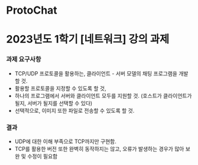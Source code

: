 # ProtoChat

# 2023년도 1학기 [네트워크] 강의 과제

### 과제 요구사항
- TCP/UDP 프로토콜을 활용하는, 클라이언트 - 서버 모델의 채팅 프로그램을 개발할 것.
- 활용할 프로토콜을 지정할 수 있도록 할 것,
- 하나의 프로그램에서 서버와 클라이언트 모두를 지원할 것. (호스트가 클라이언트가 될지, 서버가 될지를 선택할 수 있다)
- 선택적으로, 이미지 또한 파일로 전송할 수 있도록 할 것.

### 결과
- UDP에 대한 이해 부족으로 TCP까지만 구현함.
- TCP를 활용한 버전 또한 완벽히 동작하지는 않고, 오류가 발생하는 경우가 많아 보완 및 수정이 필요함
